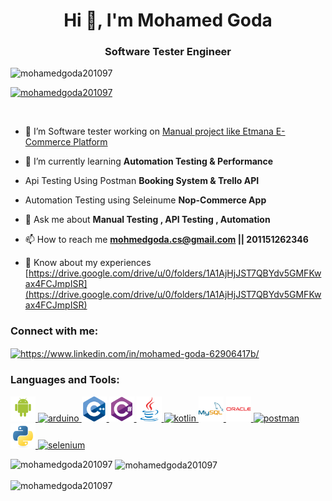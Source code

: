 <h1 align="center">Hi 👋, I'm Mohamed Goda</h1>
<h3 align="center">Software Tester Engineer</h3>

<p align="left"> <img src="https://komarev.com/ghpvc/?username=mohamedgoda201097&label=Profile%20views&color=0e75b6&style=flat" alt="mohamedgoda201097" /> </p>

<p align="left"> <a href="https://github.com/ryo-ma/github-profile-trophy"><img src="https://github-profile-trophy.vercel.app/?username=mohamedgoda201097" alt="mohamedgoda201097" /></a> </p>

<p align="left"> <a href="https://twitter.com/" target="blank"><img src="https://img.shields.io/twitter/follow/?logo=twitter&style=for-the-badge" alt="" /></a> </p>

- 🔭 I’m Software tester working on [Manual project like Etmana E-Commerce Platform](https://mohamedgouda4444-1716919970795.atlassian.net/jira/software/projects/EP/boards/2/timeline)

- 🌱 I’m currently learning **Automation Testing & Performance**

- Api Testing Using Postman **Booking System & Trello API**

- Automation Testing using Seleinume **Nop-Commerce App**

- 💬 Ask me about **Manual Testing , API Testing , Automation**

- 📫 How to reach me **mohmedgoda.cs@gmail.com || 201151262346**

- 📄 Know about my experiences [https://drive.google.com/drive/u/0/folders/1A1AjHjJST7QBYdv5GMFKwax4FCJmpISR](https://drive.google.com/drive/u/0/folders/1A1AjHjJST7QBYdv5GMFKwax4FCJmpISR)

<h3 align="left">Connect with me:</h3>
<p align="left">
<a href="https://linkedin.com/in/https://www.linkedin.com/in/mohamed-goda-62906417b/" target="blank"><img align="center" src="https://raw.githubusercontent.com/rahuldkjain/github-profile-readme-generator/master/src/images/icons/Social/linked-in-alt.svg" alt="https://www.linkedin.com/in/mohamed-goda-62906417b/" height="30" width="40" /></a>
</p>

<h3 align="left">Languages and Tools:</h3>
<p align="left"> <a href="https://developer.android.com" target="_blank" rel="noreferrer"> <img src="https://raw.githubusercontent.com/devicons/devicon/master/icons/android/android-original-wordmark.svg" alt="android" width="40" height="40"/> </a> <a href="https://www.arduino.cc/" target="_blank" rel="noreferrer"> <img src="https://cdn.worldvectorlogo.com/logos/arduino-1.svg" alt="arduino" width="40" height="40"/> </a> <a href="https://www.w3schools.com/cpp/" target="_blank" rel="noreferrer"> <img src="https://raw.githubusercontent.com/devicons/devicon/master/icons/cplusplus/cplusplus-original.svg" alt="cplusplus" width="40" height="40"/> </a> <a href="https://www.w3schools.com/cs/" target="_blank" rel="noreferrer"> <img src="https://raw.githubusercontent.com/devicons/devicon/master/icons/csharp/csharp-original.svg" alt="csharp" width="40" height="40"/> </a> <a href="https://www.java.com" target="_blank" rel="noreferrer"> <img src="https://raw.githubusercontent.com/devicons/devicon/master/icons/java/java-original.svg" alt="java" width="40" height="40"/> </a> <a href="https://kotlinlang.org" target="_blank" rel="noreferrer"> <img src="https://www.vectorlogo.zone/logos/kotlinlang/kotlinlang-icon.svg" alt="kotlin" width="40" height="40"/> </a> <a href="https://www.mysql.com/" target="_blank" rel="noreferrer"> <img src="https://raw.githubusercontent.com/devicons/devicon/master/icons/mysql/mysql-original-wordmark.svg" alt="mysql" width="40" height="40"/> </a> <a href="https://www.oracle.com/" target="_blank" rel="noreferrer"> <img src="https://raw.githubusercontent.com/devicons/devicon/master/icons/oracle/oracle-original.svg" alt="oracle" width="40" height="40"/> </a> <a href="https://postman.com" target="_blank" rel="noreferrer"> <img src="https://www.vectorlogo.zone/logos/getpostman/getpostman-icon.svg" alt="postman" width="40" height="40"/> </a> <a href="https://www.python.org" target="_blank" rel="noreferrer"> <img src="https://raw.githubusercontent.com/devicons/devicon/master/icons/python/python-original.svg" alt="python" width="40" height="40"/> </a> <a href="https://www.selenium.dev" target="_blank" rel="noreferrer"> <img src="https://raw.githubusercontent.com/detain/svg-logos/780f25886640cef088af994181646db2f6b1a3f8/svg/selenium-logo.svg" alt="selenium" width="40" height="40"/> </a> </p>

<p><img align="left" src="https://github-readme-stats.vercel.app/api/top-langs?username=mohamedgoda201097&show_icons=true&locale=en&layout=compact" alt="mohamedgoda201097" /></p>

<p>&nbsp;<img align="center" src="https://github-readme-stats.vercel.app/api?username=mohamedgoda201097&show_icons=true&locale=en" alt="mohamedgoda201097" /></p>

<p><img align="center" src="https://github-readme-streak-stats.herokuapp.com/?user=mohamedgoda201097&" alt="mohamedgoda201097" /></p>
